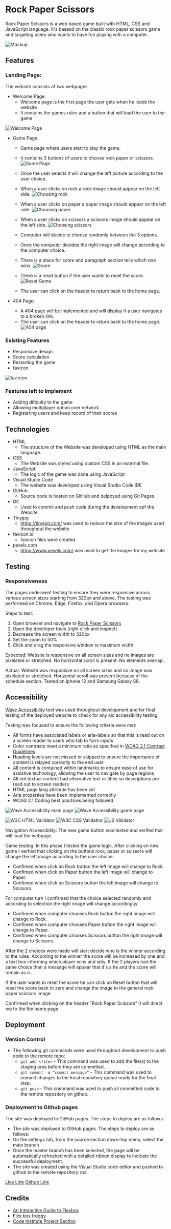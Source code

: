 # Rock Paper Scissors
Rock Paper Scissors is a web based game built with HTML, CSS and JavaScript language. It's basesd on the classic rock paper scissors game and targeting users who wants to have fun playing with a computer.

![Mockup](assets/images/readme_images/mockup.png)

## Features 

### Landing Page:

The website consists of two webpages

* Welcome Page: 
    * Welcome page is the first page the user gets when he loads the website
    * It contains the games rules and a button that will load the user to the game

![Welcome Page](assets/images/readme_images/welcome_page.png)    

* Game Page:
    * Game page where users start to play the game.
    * It contains 3 buttons of users to choose rock paper or scissors.
    ![Game Page](assets/images/readme_images/game_page.png)

    * Once the user selects it will change the left picture according to the user choice.
    * When a user clicks on rock a rock image should appear on the left side.
    ![Choosing rock](assets/images/readme_images/rock_image.png)

    * When a user clicks on paper a paper image should appear on the left side.
    ![Choosing paper](assets/images/readme_images/paper_image.png)

    * When a user clicks on scissors a scissors image should appear on the left side.
    ![Choosing scissors](assets/images/readme_images/scissors_image.png)

    * Computer will decide to choose randomly between the 3 options.
    * Once the computer decides the right image will change according to the computer choice.
    * There is a place for score and paragraph section tells which one wins.
    ![Score](assets/images/readme_images/score.png)

    * There is a reset button if the user wants to reset the score.
    ![Reset Game](assets/images/readme_images/game_page.png)
    * The user can click on the header to return back to the home page.

* 404 Page:
    * A 404 page will be implemented and will display if a user navigates to a broken link.
    * The user can click on the header to return back to the home page.
    ![404 page](assets/images/readme_images/404.png)

 ### Existing Features 
 * Responsive design
 * Score calculation
 * Restarting the game
 * favicon

 ![fav icon](assets/images/readme_images/favicon-tmp.png)
 
### Features left to Implement 
 * Adding dificulty to the game
 * Allowing multiplayer option over network
 * Registering users and keep record of their scores

## Technologies 
* HTML
    * The structure of the Website was developed using HTML as the main language.
* CSS
    * The Website was styled using custom CSS in an external file.
* JavaScript
    * The logic of the game was done using JavaScript    
* Visual Studio Code
    * The website was developed using Visual Studio Code IDE
* GitHub
    * Source code is hosted on GitHub and delpoyed using Git Pages.
* Git
    * Used to commit and push code during the development opf the Website
* Tinyjpg
    * https://tinyjpg.com/ was used to reduce the size of the images used throughout the website
* favicon.io
    * favicon files were created 
* pexels.com
    * https://www.pexels.com/ was used to get the images for my website   

 ## Testing
  ### Responsiveness 
The pages underwent testing to ensure they were responsive across various screen sizes starting from 320px and above. The testing was performed on Chrome, Edge, Firefox, and Opera browsers.

Steps to test:
1. Open browser and navigate to [Rock Paper Scissors](https://moabdelbasset.github.io/rps/)
2. Open the developer tools (right click and inspect)
3. Decrease the screen width to 320px
4. Set the zoom to 50%
5. Click and drag the responsive window to maximum width

Expected:
Website is responsive on all screen sizes and no images are pixelated or stretched.
No horizontal scroll is present.
No elements overlap.

Actual:
Website was responsive on all screen sizes and no image was pixelated or stretched.
Horizontal scroll was present because of the schedule section.
Tested on Iphone 12 and Samsung Galaxy S8.

## Accessibility

[Wave Accessibility](https://wave.webaim.org/) tool was used throughout development and for final testing of the deployed website to check for any aid accessibility testing.

Testing was focused to ensure the following criteria were met:

- All forms have associated labels or aria-labels so that this is read out on a screen reader to users who tab to form inputs
- Color contrasts meet a minimum ratio as specified in [WCAG 2.1 Contrast Guidelines](https://www.w3.org/WAI/WCAG21/Understanding/contrast-minimum.html)
- Heading levels are not missed or skipped to ensure the importance of content is relayed correctly to the end user
- All content is contained within landmarks to ensure ease of use for assistive technology, allowing the user to navigate by page regions
- All not textual content had alternative text or titles so descriptions are read out to screen readers
- HTML page lang attribute has been set
- Aria properties have been implemented correctly
- WCAG 2.1 Coding best practices being followed

![Wave Accessibility main page](assets/images/readme_images/w3_index.png)
![Wave Accessibility game page](assets/images/readme_images/w3_game.png)

![W3C HTML Validator](assets/images/readme_images/html_valid.png)
![W3C CSS Validatior](assets/images/readme_images/css_validate.png)
![JS Validator](assets/images/readme_images/jshint.png)

Navigation Accessibility: The new game button was tested and verifed that will load the webpage.

Game testing:
In this phase I tested the game logic. After clicking on new game I verfied that clicking on the buttons rock, paper or scissors will change the left image according to the user choice.
* Confimed when click on Rock button the left image will change to Rock.
* Confimed when click on Paper button the left image will change to Paper.
* Confimed when click on Scissors button the left image will change to Scissors.

For computer turn I confirmed that the choice selected randomly and according to selection the right image will change accordingly/
* Confimed when computer chooses Rock button the right image will change to Rock.
* Confimed when computer chooses Paper button the right image will change to Paper.
* Confimed when computer chooses  Scissors button the right image will change to Scissors.

After the 2 choices were made will start decide who is the winner according to the rules. According to the winner the score will be increased by one and a text box informing which player wins and why. If the 2 players had the same choice then a message will appear that it's a tie and the score will remain as is.

If the user wants to reset the score he can click on Reset button that will reset the score back to zero and change the image to the general rock paper scissors image

Confirmed when clicking on the header "Rock Paper Scissors" it will direct me to the the home page

## Deployment

### Version Control
* The following git commands were used throughout development to push code to the remote repo:
    * ```git add <file>``` - This command was used to add the file(s) to the staging area before they are committed.
    * ```git commit -m “commit message”``` - This command was used to commit changes to the local repository queue ready for the final step.
    * ```git push``` - This command was used to push all committed code to the remote repository on github.


### Deployment to Github pages
The site was deployed to GitHub pages. The steps to deploy are as follows:
* The site was deployed to GitHub pages. The steps to deploy are as follows:
* On the settings tab, from the source section down-top menu, select the main branch
* Once the master branch has been selected, the page will be automatically refreshed with a detailed ribbon display to indicate the successful deployment.
* The site was created using the Visual Studio code editor and pushed to github to the remote repository rps.

[Live Link](https://moabdelbasset.github.io/rps)
[Github Link](https://github.com/moabdelbasset/rps)

## Credits 
* [An Interactive Guide to Flexbox](https://www.joshwcomeau.com/css/interactive-guide-to-flexbox/)
* [Flex box froggy](https://flexboxfroggy.com/)
* [Code Institute Project Section](https://www.youtube.com/watch?v=apK6caj8bfI)

